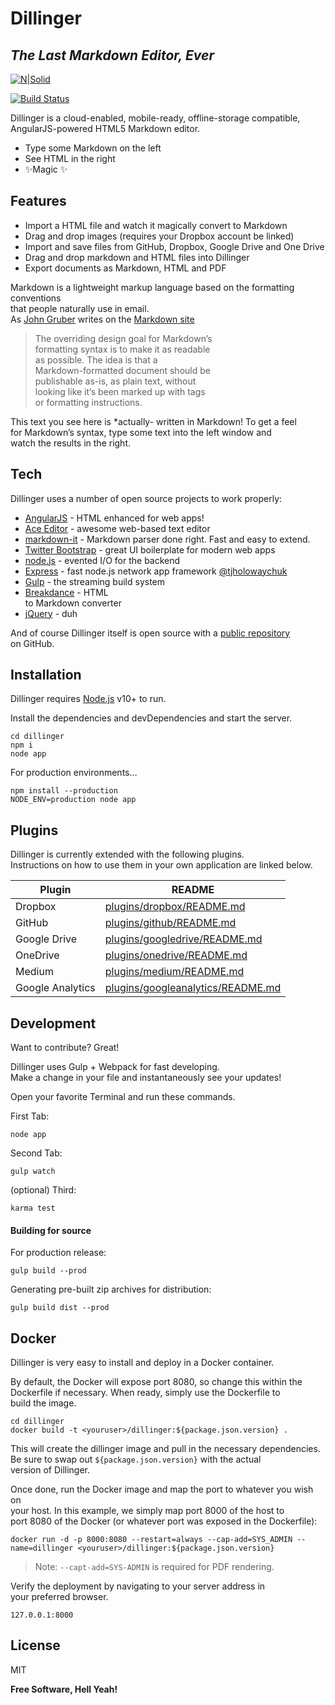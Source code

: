 <h1></h1>
  <h1 class="code-line" data-line-start=0 data-line-end=1 ><a id="Dillinger_0"></a>Dillinger</h1>
<h2 class="code-line" data-line-start=1 data-line-end=2 ><a id="_The_Last_Markdown_Editor_Ever__1"></a><em>The Last Markdown Editor, Ever</em></h2>
<p class="has-line-data" data-line-start="3" data-line-end="4"><a href="https://nodesource.com/products/nsolid"><img src="https://cldup.com/dTxpPi9lDf.thumb.png" alt="N|Solid"></a></p>
<p class="has-line-data" data-line-start="5" data-line-end="6"><a href="https://travis-ci.org/joemccann/dillinger"><img src="https://travis-ci.org/joemccann/dillinger.svg?branch=master" alt="Build Status"></a></p>
<p class="has-line-data" data-line-start="7" data-line-end="9">Dillinger is a cloud-enabled, mobile-ready, offline-storage compatible,<br>
AngularJS-powered HTML5 Markdown editor.</p>
<ul>
<li class="has-line-data" data-line-start="10" data-line-end="11">Type some Markdown on the left</li>
<li class="has-line-data" data-line-start="11" data-line-end="12">See HTML in the right</li>
<li class="has-line-data" data-line-start="12" data-line-end="14">✨Magic ✨</li>
</ul>
<h2 class="code-line" data-line-start=14 data-line-end=15 ><a id="Features_14"></a>Features</h2>
<ul>
<li class="has-line-data" data-line-start="16" data-line-end="17">Import a HTML file and watch it magically convert to Markdown</li>
<li class="has-line-data" data-line-start="17" data-line-end="18">Drag and drop images (requires your Dropbox account be linked)</li>
<li class="has-line-data" data-line-start="18" data-line-end="19">Import and save files from GitHub, Dropbox, Google Drive and One Drive</li>
<li class="has-line-data" data-line-start="19" data-line-end="20">Drag and drop markdown and HTML files into Dillinger</li>
<li class="has-line-data" data-line-start="20" data-line-end="22">Export documents as Markdown, HTML and PDF</li>
</ul>
<p class="has-line-data" data-line-start="22" data-line-end="25">Markdown is a lightweight markup language based on the formatting conventions<br>
that people naturally use in email.<br>
As <a href="http://daringfireball.net">John Gruber</a> writes on the <a href="http://daringfireball.net/projects/markdown/">Markdown site</a></p>
<blockquote>
<p class="has-line-data" data-line-start="26" data-line-end="33">The overriding design goal for Markdown’s<br>
formatting syntax is to make it as readable<br>
as possible. The idea is that a<br>
Markdown-formatted document should be<br>
publishable as-is, as plain text, without<br>
looking like it’s been marked up with tags<br>
or formatting instructions.</p>
</blockquote>
<p class="has-line-data" data-line-start="34" data-line-end="37">This text you see here is *actually- written in Markdown! To get a feel<br>
for Markdown’s syntax, type some text into the left window and<br>
watch the results in the right.</p>
<h2 class="code-line" data-line-start=38 data-line-end=39 ><a id="Tech_38"></a>Tech</h2>
<p class="has-line-data" data-line-start="40" data-line-end="41">Dillinger uses a number of open source projects to work properly:</p>
<ul>
<li class="has-line-data" data-line-start="42" data-line-end="43"><a href="http://angularjs.org">AngularJS</a> - HTML enhanced for web apps!</li>
<li class="has-line-data" data-line-start="43" data-line-end="44"><a href="http://ace.ajax.org">Ace Editor</a> - awesome web-based text editor</li>
<li class="has-line-data" data-line-start="44" data-line-end="45"><a href="https://github.com/markdown-it/markdown-it">markdown-it</a> - Markdown parser done right. Fast and easy to extend.</li>
<li class="has-line-data" data-line-start="45" data-line-end="46"><a href="http://twitter.github.com/bootstrap/">Twitter Bootstrap</a> - great UI boilerplate for modern web apps</li>
<li class="has-line-data" data-line-start="46" data-line-end="47"><a href="http://nodejs.org">node.js</a> - evented I/O for the backend</li>
<li class="has-line-data" data-line-start="47" data-line-end="48"><a href="http://expressjs.com">Express</a> - fast node.js network app framework <a href="http://twitter.com/tjholowaychuk">@tjholowaychuk</a></li>
<li class="has-line-data" data-line-start="48" data-line-end="49"><a href="http://gulpjs.com">Gulp</a> - the streaming build system</li>
<li class="has-line-data" data-line-start="49" data-line-end="51"><a href="https://breakdance.github.io/breakdance/">Breakdance</a> - HTML<br>
to Markdown converter</li>
<li class="has-line-data" data-line-start="51" data-line-end="53"><a href="http://jquery.com">jQuery</a> - duh</li>
</ul>
<p class="has-line-data" data-line-start="53" data-line-end="55">And of course Dillinger itself is open source with a <a href="https://github.com/joemccann/dillinger">public repository</a><br>
on GitHub.</p>
<h2 class="code-line" data-line-start=56 data-line-end=57 ><a id="Installation_56"></a>Installation</h2>
<p class="has-line-data" data-line-start="58" data-line-end="59">Dillinger requires <a href="https://nodejs.org/">Node.js</a> v10+ to run.</p>
<p class="has-line-data" data-line-start="60" data-line-end="61">Install the dependencies and devDependencies and start the server.</p>
<pre><code class="has-line-data" data-line-start="63" data-line-end="67" class="language-sh"><span class="hljs-built_in">cd</span> dillinger
npm i
node app
</code></pre>
<p class="has-line-data" data-line-start="68" data-line-end="69">For production environments…</p>
<pre><code class="has-line-data" data-line-start="71" data-line-end="74" class="language-sh">npm install --production
NODE_ENV=production node app
</code></pre>
<h2 class="code-line" data-line-start=75 data-line-end=76 ><a id="Plugins_75"></a>Plugins</h2>
<p class="has-line-data" data-line-start="77" data-line-end="79">Dillinger is currently extended with the following plugins.<br>
Instructions on how to use them in your own application are linked below.</p>
<table class="table table-striped table-bordered">
<thead>
<tr>
<th>Plugin</th>
<th>README</th>
</tr>
</thead>
<tbody>
<tr>
<td>Dropbox</td>
<td><a href="https://github.com/joemccann/dillinger/tree/master/plugins/dropbox/README.md">plugins/dropbox/README.md</a></td>
</tr>
<tr>
<td>GitHub</td>
<td><a href="https://github.com/joemccann/dillinger/tree/master/plugins/github/README.md">plugins/github/README.md</a></td>
</tr>
<tr>
<td>Google Drive</td>
<td><a href="https://github.com/joemccann/dillinger/tree/master/plugins/googledrive/README.md">plugins/googledrive/README.md</a></td>
</tr>
<tr>
<td>OneDrive</td>
<td><a href="https://github.com/joemccann/dillinger/tree/master/plugins/onedrive/README.md">plugins/onedrive/README.md</a></td>
</tr>
<tr>
<td>Medium</td>
<td><a href="https://github.com/joemccann/dillinger/tree/master/plugins/medium/README.md">plugins/medium/README.md</a></td>
</tr>
<tr>
<td>Google Analytics</td>
<td><a href="https://github.com/RahulHP/dillinger/blob/master/plugins/googleanalytics/README.md">plugins/googleanalytics/README.md</a></td>
</tr>
</tbody>
</table>
<h2 class="code-line" data-line-start=89 data-line-end=90 ><a id="Development_89"></a>Development</h2>
<p class="has-line-data" data-line-start="91" data-line-end="92">Want to contribute? Great!</p>
<p class="has-line-data" data-line-start="93" data-line-end="95">Dillinger uses Gulp + Webpack for fast developing.<br>
Make a change in your file and instantaneously see your updates!</p>
<p class="has-line-data" data-line-start="96" data-line-end="97">Open your favorite Terminal and run these commands.</p>
<p class="has-line-data" data-line-start="98" data-line-end="99">First Tab:</p>
<pre><code class="has-line-data" data-line-start="101" data-line-end="103" class="language-sh">node app
</code></pre>
<p class="has-line-data" data-line-start="104" data-line-end="105">Second Tab:</p>
<pre><code class="has-line-data" data-line-start="107" data-line-end="109" class="language-sh">gulp watch
</code></pre>
<p class="has-line-data" data-line-start="110" data-line-end="111">(optional) Third:</p>
<pre><code class="has-line-data" data-line-start="113" data-line-end="115" class="language-sh">karma <span class="hljs-built_in">test</span>
</code></pre>
<h4 class="code-line" data-line-start=116 data-line-end=117 ><a id="Building_for_source_116"></a>Building for source</h4>
<p class="has-line-data" data-line-start="118" data-line-end="119">For production release:</p>
<pre><code class="has-line-data" data-line-start="121" data-line-end="123" class="language-sh">gulp build --prod
</code></pre>
<p class="has-line-data" data-line-start="124" data-line-end="125">Generating pre-built zip archives for distribution:</p>
<pre><code class="has-line-data" data-line-start="127" data-line-end="129" class="language-sh">gulp build dist --prod
</code></pre>
<h2 class="code-line" data-line-start=130 data-line-end=131 ><a id="Docker_130"></a>Docker</h2>
<p class="has-line-data" data-line-start="132" data-line-end="133">Dillinger is very easy to install and deploy in a Docker container.</p>
<p class="has-line-data" data-line-start="134" data-line-end="137">By default, the Docker will expose port 8080, so change this within the<br>
Dockerfile if necessary. When ready, simply use the Dockerfile to<br>
build the image.</p>
<pre><code class="has-line-data" data-line-start="139" data-line-end="142" class="language-sh"><span class="hljs-built_in">cd</span> dillinger
docker build -t &lt;youruser&gt;/dillinger:<span class="hljs-variable">${package.json.version}</span> .
</code></pre>
<p class="has-line-data" data-line-start="143" data-line-end="146">This will create the dillinger image and pull in the necessary dependencies.<br>
Be sure to swap out <code>${package.json.version}</code> with the actual<br>
version of Dillinger.</p>
<p class="has-line-data" data-line-start="147" data-line-end="150">Once done, run the Docker image and map the port to whatever you wish on<br>
your host. In this example, we simply map port 8000 of the host to<br>
port 8080 of the Docker (or whatever port was exposed in the Dockerfile):</p>
<pre><code class="has-line-data" data-line-start="152" data-line-end="154" class="language-sh">docker run <span class="hljs-operator">-d</span> -p <span class="hljs-number">8000</span>:<span class="hljs-number">8080</span> --restart=always --cap-add=SYS_ADMIN --name=dillinger &lt;youruser&gt;/dillinger:<span class="hljs-variable">${package.json.version}</span>
</code></pre>
<blockquote>
<p class="has-line-data" data-line-start="155" data-line-end="156">Note: <code>--capt-add=SYS-ADMIN</code> is required for PDF rendering.</p>
</blockquote>
<p class="has-line-data" data-line-start="157" data-line-end="159">Verify the deployment by navigating to your server address in<br>
your preferred browser.</p>
<pre><code class="has-line-data" data-line-start="161" data-line-end="163" class="language-sh"><span class="hljs-number">127.0</span>.<span class="hljs-number">0.1</span>:<span class="hljs-number">8000</span>
</code></pre>
<h2 class="code-line" data-line-start=164 data-line-end=165 ><a id="License_164"></a>License</h2>
<p class="has-line-data" data-line-start="166" data-line-end="167">MIT</p>
<p class="has-line-data" data-line-start="168" data-line-end="169"><strong>Free Software, Hell Yeah!</strong></p>
